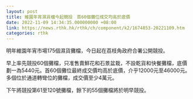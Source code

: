 ```yaml
---
layout: post
title: 維園年宵濕貨檔今起競投　首60個攤位成交均高於底價
date: 2022-11-09 14:34:35.000000000 +08:00
link: https://news.rthk.hk/rthk/ch/component/k2/1674853-20221109.htm
categories: rthk
---
```


明年維園年宵市場175個濕貨攤檔，今日起在荔枝角政府合署公開競投。

早上率先競投60個攤檔，只准售賣鮮花和石景盆栽，不設乾貨和快餐攤檔，底價劃一為5440元。首60個攤位最終成交價均高於底價，介乎12000元至46000元。多個位於通道轉彎位的攤檔，成交價至少4萬元。

下午將競投第61至120號攤檔，餘下的55個攤檔將於明早競投。
